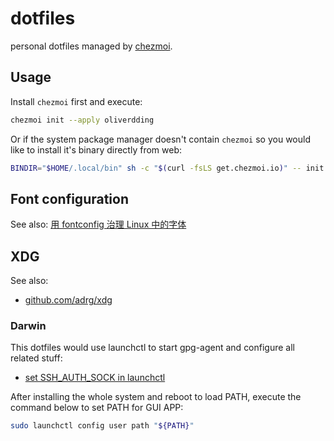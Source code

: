 # dotfiles

personal dotfiles managed by [chezmoi](https://www.chezmoi.io/).

## Usage

Install `chezmoi` first and execute:

```bash
chezmoi init --apply oliverdding
```

Or if the system package manager doesn't contain `chezmoi` so you would like to install it's binary directly from web:

```bash
BINDIR="$HOME/.local/bin" sh -c "$(curl -fsLS get.chezmoi.io)" -- init --apply oliverdding
```

## Font configuration

See also: [用 fontconfig 治理 Linux 中的字体](https://catcat.cc/post/2021-03-07/)

## XDG

See also:

- [github.com/adrg/xdg](https://github.com/adrg/xdg/blob/master/README.md)

### Darwin

This dotfiles would use launchctl to start gpg-agent and configure all related stuff:

- [set SSH_AUTH_SOCK in launchctl](https://evilmartians.com/chronicles/stick-with-security-yubikey-ssh-gnupg-macos)

After installing the whole system and reboot to load PATH, execute the command below to set PATH for GUI APP:

```bash
sudo launchctl config user path "${PATH}"
```
